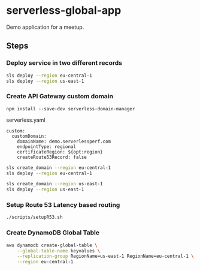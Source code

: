 # serverless-global-app

Demo application for a meetup.

## Steps

### Deploy service in two different records

```bash
sls deploy --region eu-central-1
sls deploy --region us-east-1
```

### Create API Gateway custom domain

```
npm install --save-dev serverless-domain-manager
```

serverless.yaml

```
custom:
  customDomain:
    domainName: demo.serverlessperf.com
    endpointType: regional
    certificateRegion: ${opt:region}
    createRoute53Record: false
```

```bash
sls create_domain --region eu-central-1
sls deploy --region eu-central-1

sls create_domain --region us-east-1
sls deploy --region us-east-1
```

### Setup Route 53 Latency based routing

```bash
./scripts/setupR53.sh
```

### Create DynamoDB Global Table

```bash
aws dynamodb create-global-table \
    --global-table-name keyvalues \
    --replication-group RegionName=us-east-1 RegionName=eu-central-1 \
    --region eu-central-1
```
